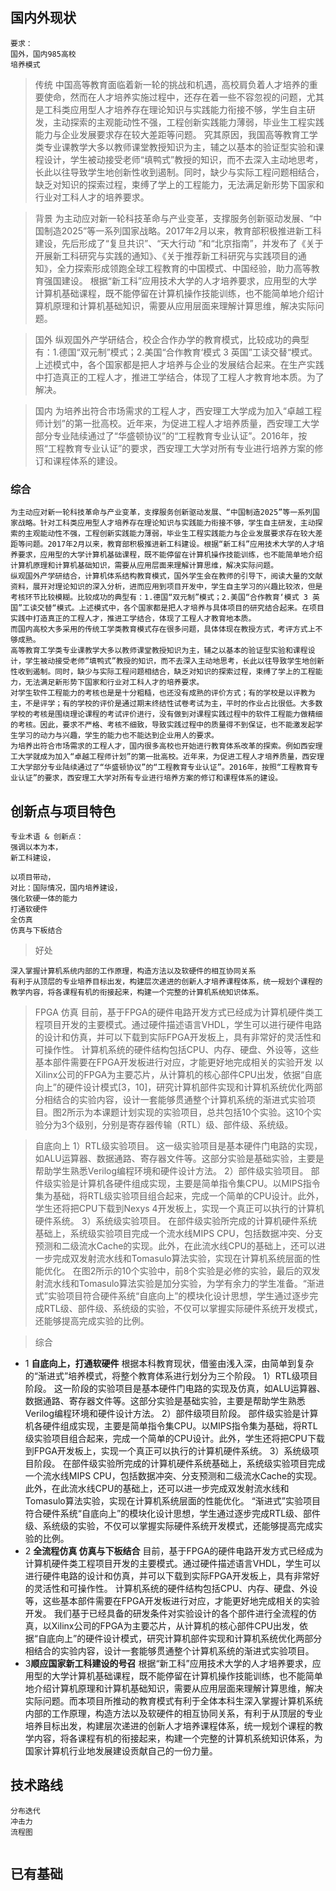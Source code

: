 ## 国内外现状
```
要求：
国外，国内985高校
培养模式
```

>传统
中国高等教育面临着新一轮的挑战和机遇，高校肩负着人才培养的重要使命，然而在人才培养实施过程中，还存在着一些不容忽视的问题，尤其是工科类应用型人才培养存在理论知识与实践能力衔接不够，学生自主研发，主动探索的主观能动性不强，工程创新实践能力薄弱，毕业生工程实践能力与企业发展要求存在较大差距等问题。
究其原因，我国高等教育工学类专业课教学大多以教师课堂教授知识为主，辅之以基本的验证型实验和课程设计，学生被动接受老师“填鸭式”教授的知识，而不去深入主动地思考，长此以往导致学生地创新性收到遏制。同时，缺少与实际工程问题相结合，缺乏对知识的探索过程，束缚了学上的工程能力，无法满足新形势下国家和行业对工科人才的培养要求。


>背景
为主动应对新一轮科技革命与产业变革，支撑服务创新驱动发展、“中国制造2025”等一系列国家战略。2017年2月以来，教育部积极推进新工科建设，先后形成了“复旦共识”、“天大行动   ”和“北京指南”，并发布了《关于开展新工科研究与实践的通知》、《关于推荐新工科研究与实践项目的通知》，全力探索形成领跑全球工程教育的中国模式、中国经验，助力高等教育强国建设。
根据“新工科”应用技术大学的人才培养要求，应用型的大学计算机基础课程，既不能停留在计算机操作技能训练，也不能简单地介绍计算机原理和计算机基础知识，需要从应用层面来理解计算思维，解决实际问题。

>国外
纵观国外产学研结合，校企合作办学的教育模式，比较成功的典型有：1.德国“双元制”模式；2.美国“合作教育‘模式 3 英国”工读交替“模式。上述模式中，各个国家都是把人才培养与企业的发展结合起来。在生产实践中打造真正的工程人才，推进工学结合，体现了工程人才教育地本质。为了解决。

>国内
为培养出符合市场需求的工程人才，西安理工大学成为加入“卓越工程师计划”的第一批高校。近年来，为促进工程人才培养质量，西安理工大学部分专业陆续通过了“华盛顿协议”的“工程教育专业认证”。2016年，按照“工程教育专业认证”的要求，西安理工大学对所有专业进行培养方案的修订和课程体系的建设。

### 综合
	为主动应对新一轮科技革命与产业变革，支撑服务创新驱动发展、“中国制造2025”等一系列国家战略。针对工科类应用型人才培养存在理论知识与实践能力衔接不够，学生自主研发，主动探索的主观能动性不强，工程创新实践能力薄弱，毕业生工程实践能力与企业发展要求存在较大差距等问题。2017年2月以来，教育部积极推进新工科建设。根据“新工科”应用技术大学的人才培养要求，应用型的大学计算机基础课程，既不能停留在计算机操作技能训练，也不能简单地介绍计算机原理和计算机基础知识，需要从应用层面来理解计算思维，解决实际问题。
	纵观国外产学研结合，计算机体系结构教育模式，国外学生会在教师的引导下，阅读大量的文献资料，展开对理论知识的深入分析，进而应用到项目开发中，学生自主学习的兴趣比较浓，但是考核环节比较模糊。比较成功的典型有：1.德国“双元制”模式；2.美国“合作教育‘模式 3 英国”工读交替“模式。上述模式中，各个国家都是把人才培养与具体项目的研究结合起来。在项目实践中打造真正的工程人才，推进工学结合，体现了工程人才教育地本质。
	而国内高校大多采用的传统工学类教育模式存在很多问题，具体体现在教授方式，考评方式上不够成熟。
	高等教育工学类专业课教学大多以教师课堂教授知识为主，辅之以基本的验证型实验和课程设计，学生被动接受老师“填鸭式”教授的知识，而不去深入主动地思考，长此以往导致学生地创新性收到遏制。同时，缺少与实际工程问题相结合，缺乏对知识的探索过程，束缚了学上的工程能力，无法满足新形势下国家和行业对工科人才的培养要求。
	对学生软件工程能力的考核也是是十分粗糙，也还没有成熟的评价方式；有的学校是以评教为主，不是评学；有的学校的评价是通过期末终结性试卷考试为主，平时的作业占比很低。大多数学校的考核是围绕理论课程的考试评价进行，没有做到对课程实践过程中的软件工程能力做精细的考核。因此，要求不严格、考核不细致，导致实践过程中的质量得不到保证，也不能激发起学生学习的动力与兴趣，学生的能力也不能达到企业用人的要求。
	为培养出符合市场需求的工程人才，国内很多高校也开始进行教育体系改革的探索。例如西安理工大学就成为加入“卓越工程师计划”的第一批高校。近年来，为促进工程人才培养质量，西安理工大学部分专业陆续通过了“华盛顿协议”的“工程教育专业认证”。2016年，按照“工程教育专业认证”的要求，西安理工大学对所有专业进行培养方案的修订和课程体系的建设。







## 创新点与项目特色

```
专业术语 & 创新点：
强调以本为本，
新工科建设，

以项目带动，
对比：国际情况，国内培养建设，
强化软硬一体的能力
打通软硬件
全仿真
仿真与下板结合
```
> 好处
```
深入掌握计算机系统内部的工作原理，构造方法以及软硬件的相互协同关系
有利于从顶层的专业培养目标出发，构建层次递进的创新人才培养课程体系，统一规划个课程的教学内容，将各课程有机的衔接起来，构建一个完整的计算机系统知识体系。
```
>FPGA 仿真
目前，基于FPGA的硬件电路开发方式已经成为计算机硬件类工程项目开发的主要模式。通过硬件描述语言VHDL，学生可以进行硬件电路的设计和仿真，并可以下载到实际FPGA开发板上，具有非常好的灵活性和可操作性。
计算机系统的硬件结构包括CPU、内存、硬盘、外设等，这些基本部件需要在FPGA开发板进行对应，才能更好地完成相关的实验开发
以Xilinx公司的FPGA为主要芯片，从计算机的核心部件CPU出发，依据“自底向上”的硬件设计模式[3，10]，研究计算机部件实现和计算机系统优化两部分相结合的实验内容，设计一套能够贯通整个计算机系统的渐进式实验项目。图2所示为本课题计划实现的实验项目，总共包括10个实验。这10个实验分为3个级别，分别是寄存器传输（RTL）级、部件级、系统级。

>自底向上
1）RTL级实验项目。
这一级实验项目是基本硬件门电路的实现，如ALU运算器、数据通路、寄存器文件等。这部分实验是基础实验，主要是帮助学生熟悉Verilog编程环境和硬件设计方法。
2）部件级实验项目。
部件级实验是计算机各硬件组成实现，主要是简单指令集CPU。以MIPS指令集为基础，将RTL级实验项目组合起来，完成一个简单的CPU设计。此外，学生还将把CPU下载到Nexys 4开发板上，实现一个真正可以执行的计算机硬件系统。
3）系统级实验项目。
在部件级实验所完成的计算机硬件系统基础上，系统级实验项目完成一个流水线MIPS CPU，包括数据冲突、分支预测和二级流水Cache的实现。此外，在此流水线CPU的基础上，还可以进一步完成双发射流水线和Tomasulo算法实验，实现在计算机系统层面的性能优化。
在图2所示的10个实验中，前8个实验是必修的实验，最后的双发射流水线和Tomasulo算法实验是加分实验，为学有余力的学生准备。“渐进式”实验项目符合硬件系统“自底向上”的模块化设计思想，学生通过逐步完成RTL级、部件级、系统级的实验，不仅可以掌握实际硬件系统开发模式，还能够提高完成实验的比例。


>综合
* 1 **自底向上，打通软硬件**
根据本科教育现状，借鉴由浅入深，由简单到复杂的“渐进式”培养模式，将整个教育体系进行划分为三个阶段。
1）RTL级项目阶段。
这一阶段的实验项目是基本硬件门电路的实现及仿真，如ALU运算器、数据通路、寄存器文件等。这部分实验是基础实验，主要是帮助学生熟悉Verilog编程环境和硬件设计方法。
2）部件级项目阶段。
部件级实验是计算机各硬件组成实现，主要是简单指令集CPU。以MIPS指令集为基础，将RTL级实验项目组合起来，完成一个简单的CPU设计。此外，学生还将把CPU下载到FPGA开发板上，实现一个真正可以执行的计算机硬件系统。
3）系统级项目阶段。
在部件级实验所完成的计算机硬件系统基础上，系统级实验项目完成一个流水线MIPS CPU，包括数据冲突、分支预测和二级流水Cache的实现。此外，在此流水线CPU的基础上，还可以进一步完成双发射流水线和Tomasulo算法实验，实现在计算机系统层面的性能优化。
“渐进式”实验项目符合硬件系统“自底向上”的模块化设计思想，学生通过逐步完成RTL级、部件级、系统级的实验，不仅可以掌握实际硬件系统开发模式，还能够提高完成实验的比例。
* 2 **全流程仿真 仿真与下板结合**
目前，基于FPGA的硬件电路开发方式已经成为计算机硬件类工程项目开发的主要模式。通过硬件描述语言VHDL，学生可以进行硬件电路的设计和仿真，并可以下载到实际FPGA开发板上，具有非常好的灵活性和可操作性。
计算机系统的硬件结构包括CPU、内存、硬盘、外设等，这些基本部件需要在FPGA开发板进行对应，才能更好地完成相关的实验开发。
我们基于已经具备的研发条件对实验设计的各个部件进行全流程的仿真，以Xilinx公司的FPGA为主要芯片，从计算机的核心部件CPU出发，依据“自底向上”的硬件设计模式，研究计算机部件实现和计算机系统优化两部分相结合的实验内容，设计一套能够贯通整个计算机系统的渐进式实验项目。
* 3**顺应国家新工科建设的号召**
根据“新工科”应用技术大学的人才培养要求，应用型的大学计算机基础课程，既不能停留在计算机操作技能训练，也不能简单地介绍计算机原理和计算机基础知识，需要从应用层面来理解计算思维，解决实际问题。而本项目所推动的教育模式有利于全体本科生深入掌握计算机系统内部的工作原理，构造方法以及软硬件的相互协同关系，有利于从顶层的专业培养目标出发，构建层次递进的创新人才培养课程体系，统一规划个课程的教学内容，将各课程有机的衔接起来，构建一个完整的计算机系统知识体系，为国家计算机行业地发展建设贡献自己的一份力量。




## 技术路线
```
分布迭代
冲击力
流程图

```
```

```

## 已有基础
```

```
```

```
